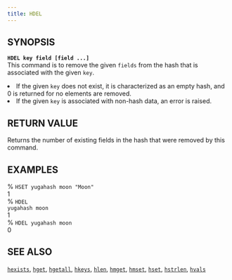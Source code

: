 ```yaml
---
title: HDEL
---
```


## SYNOPSIS
<code><b>HDEL key field [field ...]</b></code><br>
This command is to remove the given <code>fields</code> from the hash that is associated with the given <code>key</code>.

<li>If the given <code>key</code> does not exist, it is characterized as an empty hash, and 0 is returned for no elements are removed.</li>
<li>If the given <code>key</code> is associated with non-hash data, an error is raised.</li>

## RETURN VALUE
Returns the number of existing fields in the hash that were removed by this command.

## EXAMPLES
% <code>HSET yugahash moon "Moon"</code><br>
1<br>
% <code>HDEL yugahash moon</code><br>
1<br>
% <code>HDEL yugahash moon</code><br>
0<br>

## SEE ALSO
[`hexists`](/api/redis/hexists/), [`hget`](/api/redis/hget/), [`hgetall`](/api/redis/hgetall/), [`hkeys`](/api/redis/hkeys/), [`hlen`](/api/redis/hlen/), [`hmget`](/api/redis/hmget/), [`hmset`](/api/redis/hmset/), [`hset`](/api/redis/hset/), [`hstrlen`](/api/redis/hstrlen/), [`hvals`](/api/redis/hvals/)
